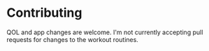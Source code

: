 # Contributing

QOL and app changes are welcome. I'm not currently accepting pull requests for changes to the workout routines.
